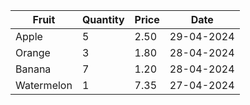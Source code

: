 |Fruit|Quantity|Price|Date|
|-----|--------|-----|----|
|Apple|5|2.50|29-04-2024|
|Orange|3|1.80|28-04-2024|
|Banana|7|1.20|28-04-2024|
|Watermelon|1|7.35|27-04-2024|